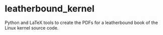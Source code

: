 # leatherbound_kernel
Python and LaTeX tools to create the PDFs for a leatherbound book of the Linux kernel source code.
